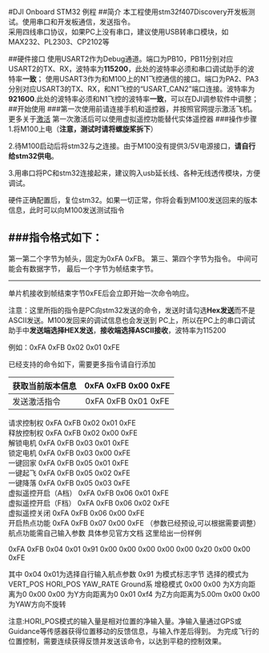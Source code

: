

#DJI Onboard STM32 例程
##简介
本工程使用stm32f407Discovery开发板测试。使用串口和开发板通信，发送指令。  
采用四线串口协议，如果PC上没有串口，建议使用USB转串口模块，如MAX232、PL2303、CP2102等

##硬件接口
使用USART2作为Debug通道。端口为PB10，PB11分别对应USART2的TX、RX，波特率为**115200**，此处的波特率必须和串口调试助手的波特率**一致**；
使用USART3作为和M100上的N1飞控通信的接口。端口为PA2、PA3分别对应USART3的TX、RX，和N1飞控的“USART_CAN2”端口连接。波特率为 **921600**.此处的波特率必须和N1飞控的波特率**一致**，可以在DJI调参软件中调整；
##开始使用
###第一次使用前请连接手机和遥控器，并按照官网提示激活飞机。更多关于[激活](https://developer.dji.com/cn/onboard-sdk/documentation/ActivationGuide/)
第一次激活后可以使用虚拟遥控功能替代实体遥控器
###操作步骤
1.将M100上电（**注意，测试时请将螺旋桨拆下**）

2.待M100启动后将stm32与之连接。由于M100没有提供3/5V电源接口，**请自行给stm32供电**。

3.用串口将PC和stm32连接起来，建议购入usb延长线、各种无线透传模块，方便调试。


硬件正确配置后，复位stm32。如果一切正常，你将会看到M100发送回来的版本信息，此时可以向M100发送测试指令

###指令格式如下：
---
第一第二个字节为帧头，固定为0xFA 0xFB。
第三、第四个字节为指令。
中间可能会有数据字节，
最后一个字节为帧结束字节。

---
单片机接收到帧结束字节0xFE后会立即开始一次命令响应。

注意：这里所指的指令是PC向stm32发送的命令，发送时请勾选**Hex发送**而不是ASCII发送。M100发回来的调试信息也会发送到
PC上，所以在PC上的串口调试助手中**发送端选择HEX发送**，**接收端选择ASCII接收**，波特率为115200

例如：0xFA 0xFB 0x02 0x01 0xFE

已经支持的命令如下，需要更多指令请自行添加


| 获取当前版本信息   | 0xFA 0xFB 0x00 0xFE |
-----------------|:------------------:|  
发送激活指令 		| 0xFA 0xFB 0x01 0xFE  
请求控制权   		0xFA 0xFB 0x02 0x01 0xFE  
释放控制权   	 	0xFA 0xFB 0x02 0x00 0xFE  
解锁电机   		 	0xFA 0xFB 0x03 0x01 0xFE  
锁定电机  		 	0xFA 0xFB 0x03 0x00 0xFE  
一键回家  		 	0xFA 0xFB 0x05 0x01 0xFE  
一键起飞  		 	0xFA 0xFB 0x05 0x02 0xFE  
一键降落  		 	0xFA 0xFB 0x05 0x03 0xFE  
虚拟遥控开启（A档） 0xFA 0xFB 0x06 0x01 0xFE  
虚拟遥控开启（F档） 0xFA 0xFB 0x06 0x02 0xFE  
虚拟遥控关闭 	 	0xFA 0xFB 0x06 0x00 0xFE  
开启热点功能 	 	0xFA 0xFB 0x07 0x00 0xFE （参数已经预设,可以根据需要调整）  
航点功能需自己输入参数 具体参见官方文档
这里给出一份样例

0xFA 0xFB 0x04 0x01 0x91 0x00 0x00 0x00 0x00 0x00 0x20 0x00 0x00 0xFE

其中 0x04 0x01为选择自行输入航点参数
0x91 为模式标志字节  选择的模式为VERT_POS HORI_POS YAW_RATE Ground系 增稳模式
0x00 0x00 为X方向距离为0
0x00 0x00 为Y方向距离为0
0x01 0xf4 为Z方向距离为5.00m
0x00 0x00 为YAW方向不旋转

注意:HORI_POS模式的输入量是相对位置的净输入量。净输入量通过GPS或Guidance等传感器获得位置移动的反馈信息，与输入作差后得到。
     为完成飞行的位置控制，需要连续获得反馈并发送该命令，以达到平稳的控制效果。

